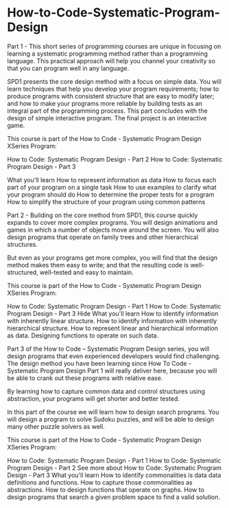 # How-to-Code-Systematic-Program-Design

Part 1 - This short series of programming courses are unique in focusing on learning a systematic programming method rather than a programming language. This practical approach will help you channel your creativity so that you can program well in any language.

SPD1 presents the core design method with a focus on simple data. You will learn techniques that help you develop your program requirements; how to produce programs with consistent structure that are easy to modify later; and how to make your programs more reliable by building tests as an integral part of the programming process. This part concludes with the design of simple interactive program. The final project is an interactive game.

This course is part of the How to Code - Systematic Program Design XSeries Program: 

How to Code: Systematic Program Design - Part 2
How to Code: Systematic Program Design - Part 3
 
What you'll learn
How to represent information as data
How to focus each part of your program on a single task
How to use examples to clarify what your program should do
How to determine the proper tests for a program
How to simplify the structure of your program using common patterns


Part 2 - Building on the core method from SPD1, this course quickly expands to cover more complex programs. You will design animations and games in which a number of objects move around the screen. You will also design programs that operate on family trees and other hierarchical structures.

But even as your programs get more complex, you will find that the design method makes them easy to write; and that the resulting code is well-structured, well-tested and easy to maintain.

This course is part of the How to Code - Systematic Program Design XSeries Program: 

How to Code: Systematic Program Design - Part 1
How to Code: Systematic Program Design - Part 3
 Hide
What you'll learn
How to identify information with inherently linear structure.
How to identify information with inherently hierarchical structure.
How to represent linear and hierarchical information as data.
Designing functions to operate on such data.

Part 3 of the How to Code – Systematic Program Design series, you will design programs that even experienced developers would find challenging. The design method you have been learning since How To Code - Systematic Program Design Part 1 will really deliver here, because you will be able to crank out these programs with relative ease.

By learning how to capture common data and control structures using abstraction, your programs will get shorter and better tested.

In this part of the course we will learn how to design search programs. You will design a program to solve Sudoku puzzles, and will be able to design many other puzzle solvers as well.

This course is part of the How to Code - Systematic Program Design XSeries Program: 

How to Code: Systematic Program Design - Part 1
How to Code: Systematic Program Design - Part 2
 See more about How to Code: Systematic Program Design - Part 3
What you'll learn
How to identify commonalities is data data definitions and functions.
How to capture those commonalities as abstractions.
How to design functions that operate on graphs.
How to design programs that search a given problem space to find a valid solution.
